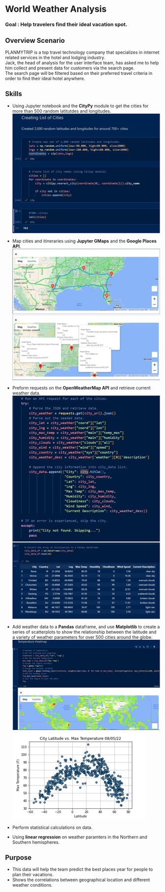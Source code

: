 # World Weather Analysis
  
### Goal : Help travelers find their ideal vacation spot.  
  
## Overview Scenario  
PLANMYTRIP is a top travel technology company that specializes in internet related services in the hotel and lodging industry.  
Jack, the head of analysis for the user interface team, has asked me to help
him collect and present data for customers via the search page.  
The search page will be filtered based on their preferred travel criteria in order
to find their ideal hotel anywhere.  

## Skills  
- Using Jupyter notebook and the **CityPy** module to get the cities for more than 500 random latitutdes and longitudes.    
![Cities List](coding_images/cities_list.PNG)    
  
- Map cities and itineraries using **Jupyter GMaps** and the **Google Places API**.    
![Travel GMap](Vacation_Itinerrary/WeatherPy_travel_map.PNG) 
![Travel GMap](Vacation_Itinerrary/WeatherPy_travel_map_markers.PNG)   
  
- Preform requests on the **OpenWeatherMap API** and retrieve current weather data.    
![OpenWeatherMap Data](coding_images/city_json.PNG)  
![OpenWeatherMap Data](coding_images/city_pandas.PNG)    
  
- Add weather data to a **Pandas** dataframe, and use **Matplotlib** to create a series of scatterplots to show the relationship between the latitude and a variety of weather parameters for over 500 cities around the globe.    
![Temperature Heatmap](coding_images/temperature_heatmap.PNG)  
![Latitude vs Temperature](weather_data/Fig1.png)    
  
- Perform statistical calculations on data.  
- Using **linear regression** on weather paramters in the Northern and Southern hemispheres. 


## Purpose  
- This data will help the team predict the best places year for people to plan their vacations.  
- Shows the correlations between geographical location and different weather conditions.  
